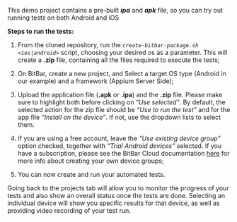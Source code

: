 This demo project contains a pre-built ***ipa*** and ***apk*** file, so you can try out running tests on both Android and iOS

**Steps to run the tests:**
1. From the cloned repository, run the *`create-bitbar-package.sh <ios|android>`* script, choosing your desired os as a parameter. This will create a **.zip** file, containing all the files required to execute the tests;

2. On BitBar, create a new project, and Select a target OS type (Android in our example) and a framework (Appium Server Side); 

3. Upload the application file (**.apk** or **.ipa**) and the **.zip** file. Please make sure to highlight both before clicking on *"Use selected"*. 
By default, the selected action for the zip file should be *“Use to run the test”* and for the app file *“Install on the device”*. If not, use the dropdown lists to select them. 

4. If you are using a free account, leave the *“Use existing device group”* option checked, together with *“Trial Android devices”* selected. If you have a subscription, please see the BitBar Cloud documentation [here](https://docs.bitbar.com/testing/user-manuals/device-groups) for more info about creating your own device groups;  

5. You can now create and run your automated tests.


Going back to the projects tab will allow you to monitor the progress of your tests and also show an overall status once the tests are done. Selecting an individual device will show you specific results for that device, as well as providing video recording of your test run.